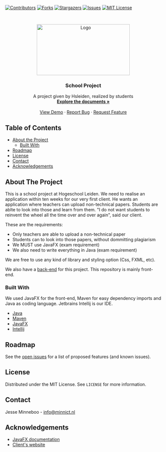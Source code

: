 [![Contributors][contributors-shield]][contributors-url]
[![Forks][forks-shield]][forks-url]
[![Stargazers][stars-shield]][stars-url]
[![Issues][issues-shield]][issues-url]
[![MIT License][license-shield]][license-url]


<br />
<p align="center">
  <a href="https://github.com/othneildrew/Best-README-Template">
    <img src="https://www.scriptium.nl/wp-content/uploads/2018/08/logo-hogeschool-leiden.png" alt="Logo" width="300" height="164">
  </a>

  <h3 align="center">School Project</h3>

  <p align="center">
    A project given by Hsleiden, realized by students
    <br />
    <a href="https://github.com/othneildrew/Best-README-Template"><strong>Explore the documents »</strong></a>
    <br />
    <br />
    <a href="https://github.com/Minnebro/Ipsen2-Front-End">View Demo</a>
    ·
    <a href="https://github.com/Minnebro/Ipsen2-Front-End/issues">Report Bug</a>
    ·
    <a href="https://github.com/Minnebro/Ipsen2-Front-End/issues">Request Feature</a>
  </p>
</p>



<!-- TABLE OF CONTENTS -->
## Table of Contents

* [About the Project](#about-the-project)
  * [Built With](#built-with)
* [Roadmap](#roadmap)
* [License](#license)
* [Contact](#contact)
* [Acknowledgements](#acknowledgements)


<!-- ABOUT THE PROJECT -->
## About The Project

<!--[![Product Name Screen Shot][product-screenshot]](https://example.com)-->

This is a school project at Hogeschool Leiden. We need to realise an application within ten weeks for our very first client. He wants an application where teachers can upload non-technical papers. Students are ablte to look into those and learn from them. "I do not want students to reinvent the wheel all the time over and over again", said our client.

These are the requirements:
* Only teachers are able to upload a non-technical paper
* Students can to look into those papers, without dommitting plagiarism
* We MUST use JavaFX (exam requirement)
* We also need to write everything in Java (exam requirement)

We are free to use any kind of library and styling option (Css, FXML, etc).

We also have a [back-end](https://github.com/Minnebro/Ipsen2-Back-End) for this project. This repository is mainly front-end.

### Built With
We used JavaFX for the front-end, Maven for easy dependency imports and Java as coding language. Jetbrains Intellij is our IDE.
* [Java](https://www.java.com/nl/download/)
* [Maven](https://maven.apache.org/)
* [JavaFX](https://openjfx.io/)
* [Intellij](https://www.jetbrains.com/idea/)


<!-- ROADMAP -->
## Roadmap

See the [open issues](https://github.com/Minnebro/Ipsen2-Front-End/issues) for a list of proposed features (and known issues).


<!-- LICENSE -->
## License

Distributed under the MIT License. See `LICENSE` for more information.


<!-- CONTACT -->
## Contact

Jesse Minneboo - info@minnict.nl



<!-- ACKNOWLEDGEMENTS -->
## Acknowledgements
* [JavaFX documentation](https://openjfx.io/openjfx-docs/)
* [Client's website](https://plnt.nl/)





<!-- MARKDOWN LINKS & IMAGES -->
[contributors-shield]: https://img.shields.io/github/contributors/Minnebro/Ipsen2-Front-End.svg?style=flat-square
[contributors-url]: https://github.com/Minnebro/Ipsen2-Front-End/graphs/contributors
[forks-shield]: https://img.shields.io/github/forks/Minnebro/Ipsen2-Front-End.svg?style=flat-square
[forks-url]: https://github.com/Minnebro/Ipsen2-Front-End/network/members
[stars-shield]: https://img.shields.io/github/stars/Minnebro/Ipsen2-Front-End.svg?style=flat-square
[stars-url]: https://github.com/Minnebro/Ipsen2-Front-End/stargazers
[issues-shield]: https://img.shields.io/github/issues/othneildrew/Best-README-Template.svg?style=flat-square
[issues-url]: https://github.com/Minnebro/Ipsen2-Front-End/issues
[license-shield]: https://img.shields.io/github/license/othneildrew/Best-README-Template.svg?style=flat-square
[license-url]: https://github.com/Minnebro/Ipsen2-Front-End/blob/master/LICENSE.txt
